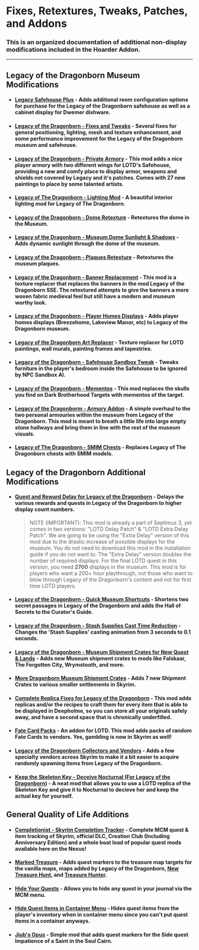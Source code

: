 # Fixes, Retextures, Tweaks, Patches, and Addons
### This is an organized documentation of additional non-display modifications included in the Hoarder Addon.
--- 
## Legacy of the Dragonborn Museum Modifications
- #### [Legacy Safehouse Plus](https://www.nexusmods.com/skyrimspecialedition/mods/39278/) - Adds additional room configuration options for purchase for the Legacy of the Dragonborn safehouse as well as a cabinet display for Dwemer dishware.
- #### [Legacy of the Dragonborn - Fixes and Tweaks](https://www.nexusmods.com/skyrimspecialedition/mods/58517) - Several fixes for general positioning, lighting, mesh and texture enhancement, and some performance improvement for the Legacy of the Dragonborn museum and safehouse.
- #### [Legacy of the Dragonborn - Private Armory](https://www.nexusmods.com/skyrimspecialedition/mods/50072/) - This mod adds a nice player armory with two different wings for LOTD's Safehouse, providing a new and comfy place to display armor, weapons and shields not covered by Legacy and it's patches. Comes with 27 new paintings to place by some talanted artists.
- #### [Legacy of The Dragonborn - Lighting Mod](https://www.nexusmods.com/skyrimspecialedition/mods/55280/) - A beautiful interior lighting mod for Legacy of The Dragonborn.
- #### [Legacy of the Dragonborn - Dome Retexture](https://www.nexusmods.com/skyrimspecialedition/mods/46452/) - Retextures the dome in the Museum.
- #### [Legacy of the Dragonborn - Museum Dome Sunlight & Shadows](https://www.nexusmods.com/skyrimspecialedition/mods/38237/) - Adds dynamic sunlight through the dome of the museum.
- #### [Legacy of the Dragonborn - Plaques Retexture](https://www.nexusmods.com/skyrimspecialedition/mods/45904) - Retextures the museum plaques. 
- #### [Legacy of the Dragonborn - Banner Replacement](https://www.nexusmods.com/skyrimspecialedition/mods/38832) - This mod is a texture replacer that replaces the banners in the mod Legacy of the Dragonborn SSE. The retextured attempts to give the banners a more woven fabric medieval feel but still have a modern and museum worthy look.
- #### [Legacy of the Dragonborn - Player Homes Displays](https://www.nexusmods.com/skyrimspecialedition/mods/63706) - Adds player homes displays (Breezehome, Lakeview Manor, etc) to Legacy of the Dragonborn museum.
- #### [Legacy of the Dragonborn Art Replacer](https://www.nexusmods.com/skyrimspecialedition/mods/44473/) - Texture replacer for LOTD paintings, wall murals, painting frames and tapestries.
- #### [Legacy of the Dragonborn - Safehouse Sandbox Tweak](https://www.nexusmods.com/skyrimspecialedition/mods/47154/) - Tweaks furniture in the player's bedroom inside the Safehouse to be ignored by NPC Sandbox AI.
- #### [Legacy of the Dragonborn - Mementos](https://www.nexusmods.com/skyrimspecialedition/mods/45829) - This mod replaces the skulls you find on Dark Brotherhood Targets with mementos of the target. 
- #### [Legacy of the Dragonborm - Armory Addon](https://www.nexusmods.com/skyrimspecialedition/mods/47825/) - A simple overhaul to the two personal armouries within the museum from Legacy of the Dragonborn. This mod is meant to breath a little life into large empty stone hallways and bring them in line with the rest of the museum visuals.
- #### [Legacy of The Dragonborn - SMIM Chests](https://www.nexusmods.com/skyrimspecialedition/mods/55720/) - Replaces Legacy of The Dragonborn chests with SMIM models.
## Legacy of the Dragonborn Additional Modifications
- #### [Quest and Reward Delay for Legacy of the Dragonborn](https://www.nexusmods.com/skyrimspecialedition/mods/44923) - Delays the various rewards and quests in Legacy of the Dragonborn to higher display count numbers.
   > NOTE (IMPORTANT): This mod is already a part of Septimus 3, yet comes in two versions: "LOTD Delay Patch" & "LOTD Extra Delay Patch". We are going to be using the "Extra Delay" version of this mod due to the drastic increase of possible displays for the museum. You do not need to download this mod in the installation guide if you do not want to. The "Extra Delay" version doubles the number of required displays. For the final LOTD quest in this version, you need **2700** displays in the museum. This mod is for players who want a 200+ hour playthrough, not those who want to blow through Legacy of the Dragonborn's content and not for first time LOTD players.
- #### [Legacy of the Dragonborn - Quick Museum Shortcuts](https://www.nexusmods.com/skyrimspecialedition/mods/38898/) - Shortens two secret passages in Legacy of the Dragonborn and adds the Hall of Secrets to the Curator's Guide.
- #### [Legacy of the Dragonborn - Stash Supplies Cast Time Reduction](https://www.nexusmods.com/skyrimspecialedition/mods/31120/) - Changes the 'Stash Supplies' casting animation from 3 seconds to 0.1 seconds.
- #### [Legacy of the Dragonborn - Museum Shipment Crates for New Quest & Lands](https://www.nexusmods.com/skyrimspecialedition/mods/34795) - Adds new Museum shipment crates to mods like Falskaar, The Forgotten City, Wrymstooth, and more.
- #### [More Dragonborn Museum Shipment Crates](https://www.nexusmods.com/skyrimspecialedition/mods/33991) - Adds 7 new Shipment Crates to various smaller settlements in Skyrim.
- #### [Complete Replica Fixes for Legacy of the Dragonborn](https://www.nexusmods.com/skyrimspecialedition/mods/46575/) - This mod adds replicas and/or the recipes to craft them for every item that is able to be displayed in Deepholme, so you can store all your originals safely away, and have a second space that is chronically underfilled.
- #### [Fate Card Packs](https://www.nexusmods.com/skyrimspecialedition/mods/47884/) - An addon for LOTD. This mod adds packs of random Fate Cards to vendors. Yes, gambling is now in Skyrim as well!
- #### [Legacy of the Dragonborn Collectors and Vendors](https://www.nexusmods.com/skyrimspecialedition/mods/24247/) - Adds a few specialty vendors across Skyrim to make it a bit easier to acquire randomly spawning items from Legacy of the Dragonborn.
- #### [Keep the Skeleton Key - Deceive Nocturnal (For Legacy of the Dragonborn)](https://www.nexusmods.com/skyrimspecialedition/mods/47083/) - A neat mod that allows you to use a LOTD replica of the Skeleton Key and give it to Nocturnal to decieve her and keep the actual key for yourself.
## General Quality of Life Additions
- #### [Completionist - Skyrim Completion Tracker](https://www.nexusmods.com/skyrimspecialedition/mods/46358) - Complete MCM quest & item tracking of Skyrim, official DLC, Creation Club (Including Anniversary Edition) and a whole boat load of popular quest mods available here on the Nexus!
- #### [Marked Treasure](https://www.nexusmods.com/skyrimspecialedition/mods/46011/) - Adds quest markers to the treasure map targets for the vanilla maps, maps added by Legacy of the Dragonborn, [New Treasure Hunt](https://www.nexusmods.com/skyrimspecialedition/mods/19469), and [Treasure Hunter](https://www.nexusmods.com/skyrimspecialedition/mods/5789).
- #### [Hide Your Quests](https://www.nexusmods.com/skyrimspecialedition/mods/50125) - Allows you to hide any quest in your journal via the MCM menu.
- #### [Hide Quest Items in Container Menu](https://www.nexusmods.com/skyrimspecialedition/mods/51243) - Hides quest items from the player's inventory when in container menu since you can't put quest items in a container anyways.
- #### [Jiub's Opus](https://www.nexusmods.com/skyrimspecialedition/mods/17056) - Simple mod that adds quest markers for the Side quest Impatience of a Saint in the Soul Cairn.
